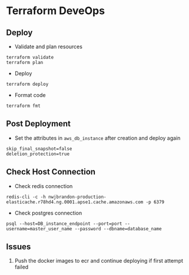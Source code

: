 # Terraform DeveOps

## Deploy
- Validate and plan resources
```
terraform validate 
terraform plan
```
- Deploy
```
terraform deploy
```
- Format code
```
terraform fmt
```

## Post Deployment
- Set the attributes in `aws_db_instance` after creation and deploy again
```
skip_final_snapshot=false
deletion_protection=true
```

## Check Host Connection
- Check redis connection
```
redis-cli -c -h nwjbrandon-production-elasticache.r78hd4.ng.0001.apse1.cache.amazonaws.com -p 6379
```
- Check postgres connection
```
psql --host=DB_instance_endpoint --port=port --username=master_user_name --password --dbname=database_name
```

## Issues
1. Push the docker images to ecr and continue deploying if first attempt failed
